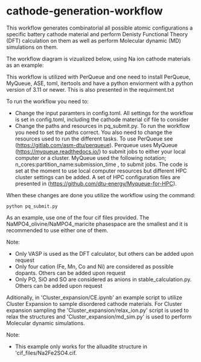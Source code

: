 # cathode-generation-workflow

This workflow generates combinatorial all possible atomic configurations a specific battery cathode material and perform Denisty Functional Theory (DFT) calculation on them as well as perform Molecular dynamic (MD) simulations on them.

The workflow diagram is vizualized below, using Na ion cathode materials as an example:


This workflow is utilized with PerQueue and one need to install PerQueue, MyQueue, ASE, toml, itertools and have a python enviorment with a python version of 3.11 or newer. This is also presented in the requirment.txt

To run the workflow you need to:
- Change the input paramters in config.toml. All settings for the workflow is set in config.toml, including the cathode material cif file to consider
- Change the paths and resources in pq_submit.py. To run the workflow you need to set the paths correct. You also need to change the resources used to run the different tasks. To use PerQueue see (https://gitlab.com/asm-dtu/perqueue). Perqueue uses MyQueue (https://myqueue.readthedocs.io/) to submit jobs to either your local computer or a cluster. MyQueue used the following notation;  n_cores:partition_name:submission_time , to submit jobs. The code is set at the moment to use local computer resources but different HPC cluster settings can be added. A set of HPC configuration files are presented in (https://github.com/dtu-energy/Myqueue-for-HPC). 

When these changes are done you utilize the workflow using the command:
```
python pq_submit.py
```
As an example, use one of the four cif files provided. The NaMPO4_olivine/NaMPO4_maricite phasespace are the smallest and it is recommended to use either one of them.

Note: 
- Only VASP is used as the DFT calculator, but others can be added upon request
- Only four cation (Fe, Mn, Co and Ni) are considered as possible dopants. Others can be added upon request
- Only PO, SiO and SO are considered as anions in stable_calculation.py. Others can be added upon request

Aditionally, in 'Cluster_expansion/CE.ipynb' an example script to utilize Cluster Expansion to sample disordered cathode materials. For Cluster expansion sampling the 'Cluster_expansion/relax_ion.py' script is used to relax the structures and 'Cluster_expansion/md_sim.py' is used to perform Molecular dynamic simulations.

Note:
- This example only works for the alluadite structure in 'cif_files/Na2Fe2SO4.cif.
